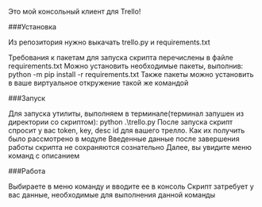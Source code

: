 Это мой консольный клиент для Trello!  

###Установка

Из репозитория нужно выкачать trello.py и requirements.txt

Требования к пакетам для запуска скрипта перечислены в файле requirements.txt
Можно установить необходимые пакеты, выполнив: python -m pip install -r requirements.txt
Также пакеты можно установить в ваше виртуальное откружение такой же командой

###Запуск

Для запуска утилиты, выполняем в терминале(терминал запушен из директории со скриптом): python .\trello.py 
После запуска скрипт спросит у вас token, key, desc id для вашего трелло. Как их получить было рассмотрено в модуле
Введенные данные после завершения работы скрипта не сохраняются сознательно
Далее, вы увидите меню команд с описанием

###Работа

Выбираете в меню команду и вводите ее в консоль
Скрипт затребует у вас данные, необходимые для выполнения данной команды

